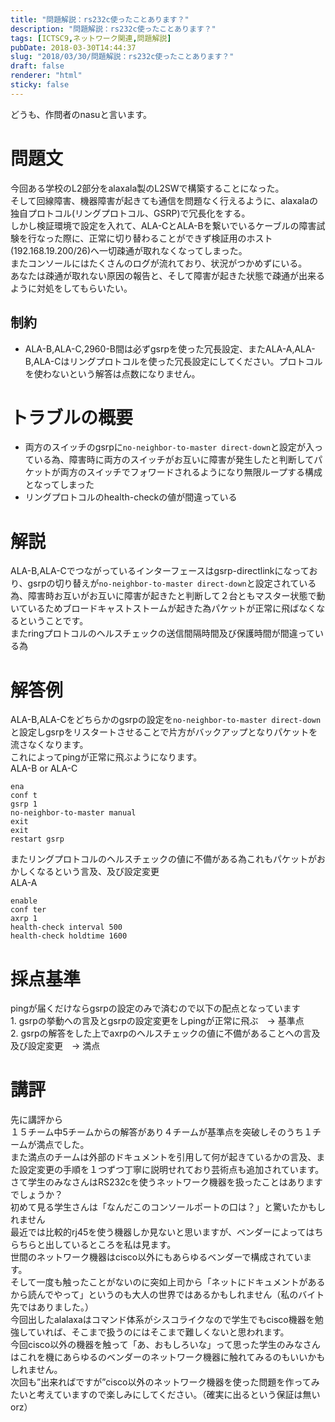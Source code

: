 ```yaml
---
title: "問題解説：rs232c使ったことあります？"
description: "問題解説：rs232c使ったことあります？"
tags: [ICTSC9,ネットワーク関連,問題解説]
pubDate: 2018-03-30T14:44:37
slug: "2018/03/30/問題解説：rs232c使ったことあります？"
draft: false
renderer: "html"
sticky: false
---
```


<p>どうも、作問者のnasuと言います。</p>
<h1>問題文</h1>
<p>今回ある学校のL2部分をalaxala製のL2SWで構築することになった。<br />
そして回線障害、機器障害が起きても通信を問題なく行えるように、alaxalaの独自プロトコル(リングプロトコル、GSRP)で冗長化をする。<br />
しかし検証環境で設定を入れて、ALA-CとALA-Bを繋いでいるケーブルの障害試験を行なった際に、正常に切り替わることができず検証用のホスト(192.168.19.200/26)へ一切疎通が取れなくなってしまった。<br />
またコンソールにはたくさんのログが流れており、状況がつかめずにいる。<br />
あなたは疎通が取れない原因の報告と、そして障害が起きた状態で疎通が出来るように対処をしてもらいたい。</p>
<h2>制約</h2>
<ul>
<li>ALA-B,ALA-C,2960-B間は必ずgsrpを使った冗長設定、またALA-A,ALA-B,ALA-Cはリングプロトコルを使った冗長設定にしてください。プロトコルを使わないという解答は点数になりません。</li>
</ul>
<h1>トラブルの概要</h1>
<ul>
<li>両方のスイッチのgsrpに<code>no-neighbor-to-master direct-down</code>と設定が入っている為、障害時に両方のスイッチがお互いに障害が発生したと判断してパケットが両方のスイッチでフォワードされるようになり無限ループする構成となってしまった</li>
<li>リングプロトコルのhealth-checkの値が間違っている</li>
</ul>
<h1>解説</h1>
<p>ALA-B,ALA-Cでつながっているインターフェースはgsrp-directlinkになっており、gsrpの切り替えが<code>no-neighbor-to-master direct-down</code>と設定されている為、障害時お互いがお互いに障害が起きたと判断して２台ともマスター状態で動いているためブロードキャストストームが起きた為パケットが正常に飛ばなくなるということです。<br />
またringプロトコルのヘルスチェックの送信間隔時間及び保護時間が間違っている為</p>
<h1>解答例</h1>
<p>ALA-B,ALA-Cをどちらかのgsrpの設定を<code>no-neighbor-to-master direct-down</code>と設定しgsrpをリスタートさせることで片方がバックアップとなりパケットを流さなくなります。<br />
これによってpingが正常に飛ぶようになります。<br />
ALA-B or ALA-C</p>
<pre class="brush: plain; title: ; title: ; notranslate" title=""><code>ena
conf t
gsrp 1
no-neighbor-to-master manual
exit
exit
restart gsrp</code></pre>
<p>またリングプロトコルのヘルスチェックの値に不備がある為これもパケットがおかしくなるという言及、及び設定変更<br />
ALA-A</p>
<pre class="brush: plain; title: ; title: ; notranslate" title=""><code>enable
conf ter
axrp 1
health-check interval 500
health-check holdtime 1600</code></pre>
<h1>採点基準</h1>
<p>pingが届くだけならgsrpの設定のみで済むので以下の配点となっています<br />
1. gsrpの挙動への言及とgsrpの設定変更をしpingが正常に飛ぶ　→ 基準点<br />
2. gsrpの解答をした上でaxrpのヘルスチェックの値に不備があることへの言及及び設定変更　→ 満点</p>
<h1>講評</h1>
<p>先に講評から<br />
１５チーム中5チームからの解答があり４チームが基準点を突破しそのうち１チームが満点でした。<br />
また満点のチームは外部のドキュメントを引用して何が起きているかの言及、また設定変更の手順を１つずつ丁寧に説明せれており芸術点も追加されています。<br />
さて学生のみなさんはRS232cを使うネットワーク機器を扱ったことはありますでしょうか？<br />
初めて見る学生さんは「なんだこのコンソールポートの口は？」と驚いたかもしれません<br />
最近では比較的rj45を使う機器しか見ないと思いますが、ベンダーによってはちらちらと出しているところを私は見ます。<br />
世間のネットワーク機器はcisco以外にもあらゆるベンダーで構成されています。<br />
そして一度も触ったことがないのに突如上司から「ネットにドキュメントがあるから読んでやって」というのも大人の世界ではあるかもしれません（私のバイト先ではありました。）<br />
今回出したalalaxaはコマンド体系がシスコライクなので学生でもcisco機器を勉強していれば、そこまで扱うのにはそこまで難しくないと思われます。<br />
今回cisco以外の機器を触って「あ、おもしろいな」って思った学生のみなさんはこれを機にあらゆるのベンダーのネットワーク機器に触れてみるのもいいかもしれません。<br />
次回も&#8221;出来ればですが&#8221;cisco以外のネットワーク機器を使った問題を作ってみたいと考えていますので楽しみにしてください。（確実に出るという保証は無いorz）</p>
